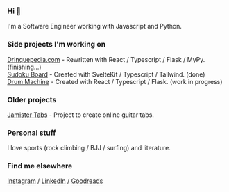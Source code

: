 ### Hi 👋

I'm a Software Engineer working with Javascript and Python.

### Side projects I'm working on

[Drinquepedia.com](https://github.com/betofigueiredo/Drinquepedia) - Rewritten with React / Typescript / Flask / MyPy. (finishing...)<br />
[Sudoku Board](https://github.com/betofigueiredo/sudoku) - Created with SvelteKit / Typescript / Tailwind. (done)<br />
[Drum Machine](https://github.com/betofigueiredo/drums-synthesizer) - Created with React / Typescript / Flask. (work in progress)<br />

### Older projects

[Jamister Tabs](https://github.com/Jamister/Tabs) - Project to create online guitar tabs.<br />

### Personal stuff

I love sports (rock climbing / BJJ / surfing) and literature.

### Find me elsewhere

[Instagram](https://www.instagram.com/_betofigueiredo/) / [LinkedIn](https://www.linkedin.com/in/betof/) / [Goodreads](https://www.goodreads.com/betofigueiredo)
